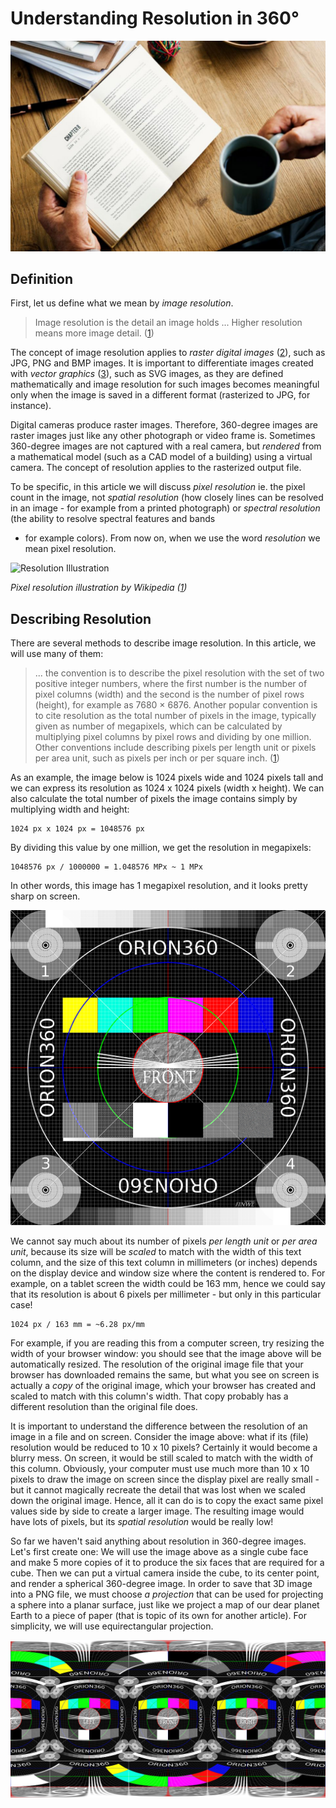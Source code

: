 # Understanding Resolution in 360°

![Cover](img/StockSnap_UDUTMK0974_edited.jpg)

## Definition

First, let us define what we mean by *image resolution*.

> Image resolution is the detail an image holds ... Higher resolution means more image detail. ([1])

The concept of image resolution applies to *raster digital images* ([2]), such as JPG, PNG and BMP
images. It is important to differentiate images created with *vector graphics* ([3]), such as SVG
images, as they are defined mathematically and image resolution for such images becomes meaningful
only when the image is saved in a different format (rasterized to JPG, for instance). 

Digital cameras produce raster images. Therefore, 360-degree images are raster images just like 
any other photograph or video frame is. Sometimes 360-degree images are not captured with a real
camera, but *rendered* from a mathematical model (such as a CAD model of a building) using a virtual
camera. The concept of resolution applies to the rasterized output file.

To be specific, in this article we will discuss *pixel resolution* ie. the pixel count in the 
image, not *spatial resolution* (how closely lines can be resolved in an image - for example from
a printed photograph) or *spectral resolution* (the ability to resolve spectral features and bands
- for example colors). From now on, when we use the word *resolution* we mean pixel resolution.

![Resolution Illustration](https://upload.wikimedia.org/wikipedia/commons/f/f2/Resolution_illustration.png)

*Pixel resolution illustration by Wikipedia ([1])*

## Describing Resolution

There are several methods to describe image resolution. In this article, we will use many of them:

> ... the convention is to describe the pixel resolution with the set of two positive integer 
> numbers, where the first number is the number of pixel columns (width) and the second is the 
> number of pixel rows (height), for example as 7680 × 6876. Another popular convention is to 
> cite resolution as the total number of pixels in the image, typically given as number of 
> megapixels, which can be calculated by multiplying pixel columns by pixel rows and dividing 
> by one million. Other conventions include describing pixels per length unit or pixels per area 
> unit, such as pixels per inch or per square inch. ([1])

As an example, the image below is 1024 pixels wide and 1024 pixels tall and we can express its
resolution as 1024 x 1024 pixels (width x height). We can also calculate the total number of pixels
the image contains simply by multiplying width and height:

```
1024 px x 1024 px = 1048576 px
```

By dividing this value by one million, we get the resolution in megapixels:

```
1048576 px / 1000000 = 1.048576 MPx ~ 1 MPx
```

In other words, this image has 1 megapixel resolution, and it looks pretty sharp on screen.

![Cube Front](img_resolution/Orion360_test_image_front.png)

We cannot say much about its number of pixels *per length unit* or *per area unit*, because its 
size will be *scaled* to match with the width of this text column, and the size of this text 
column in millimeters (or inches) depends on the display device and window size where the content
is rendered to. For example, on a tablet screen the width could be 163 mm, hence we could say
that its resolution is about 6 pixels per millimeter - but only in this particular case!

```
1024 px / 163 mm = ~6.28 px/mm
```

For example, if you are reading this from a computer screen, try resizing the width
of your browser window: you should see that the image above will be automatically resized. The
resolution of the original image file that your browser has downloaded remains the same,
but what you see on screen is actually a *copy* of the original image, which your browser has
created and scaled to match with this column's width. That copy probably has a different 
resolution than the original file does.

It is important to understand the difference between the resolution of an image in a file
and on screen. Consider the image above: what if its (file) resolution would be reduced to
10 x 10 pixels? Certainly it would become a blurry mess. On screen, it would be still scaled
to match with the width of this column. Obviously, your computer must use much more than 10 x 10 
pixels to draw the image on screen since the display pixel are really small - but it cannot 
magically recreate the detail that was lost when we scaled down the original image. Hence,
all it can do is to copy the exact same pixel values side by side to create a larger image. 
The resulting image would have lots of pixels, but its *spatial resolution* would be really low!

So far we haven't said anything about resolution in 360-degree images. Let's first create one:
We will use the image above as a single cube face and make 5 more copies of it to produce the
six faces that are required for a cube. Then we can put a virtual camera inside the cube, to
its center point, and render a spherical 360-degree image. In order to save that 3D image into
a PNG file, we must choose *a projection* that can be used for projecting a sphere into a planar
surface, just like we project a map of our dear planet Earth to a piece of paper (that is topic
of its own for another article). For simplicity, we will use equirectangular projection.

![Cube Equi](img_resolution/Orion360_test_image_equi.jpg)












[1]: https://en.wikipedia.org/wiki/Image_resolution
[2]: https://en.wikipedia.org/wiki/Raster_graphics
[3]: https://en.wikipedia.org/wiki/Vector_graphics

